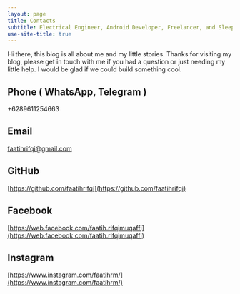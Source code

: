 ```yaml
---
layout: page
title: Contacts
subtitle: Electrical Engineer, Android Developer, Freelancer, and Sleeper
use-site-title: true
---
```


Hi there, this blog is all about me and my little stories. Thanks for visiting my blog, please get in touch with me if you had a question or just needing my little help. I would be glad if we could build something cool.

## Phone ( WhatsApp, Telegram )
+6289611254663

## Email
faatihrifqi@gmail.com

## GitHub
[https://github.com/faatihrifqi](https://github.com/faatihrifqi)

## Facebook
[https://web.facebook.com/faatih.rifqimuqaffi](https://web.facebook.com/faatih.rifqimuqaffi)

## Instagram
[https://www.instagram.com/faatihrm/](https://www.instagram.com/faatihrm/)
